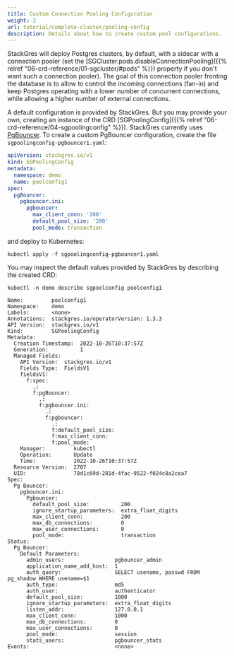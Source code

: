 ```yaml
---
title: Custom Connection Pooling Configuration
weight: 3
url: tutorial/complete-cluster/pooling-config
description: Details about how to create custom pool configurations.
---
```


StackGres will deploy Postgres clusters, by default, with a sidecar with a connection pooler (set the
[SGCluster.pods.disableConnectionPooling]({{% relref "06-crd-reference/01-sgcluster/#pods" %}}) property if you
don't want such a connection pooler). The goal of this connection pooler fronting the database is to allow to control
the incoming connections (fan-in) and keep Postgres operating with a lower number of concurrent connections, while
allowing a higher number of external connections.

A default configuration is provided by StackGres. But you may provide your own, creating an instance of the CRD
[SGPoolingConfig]({{% relref "06-crd-reference/04-sgpoolingconfig" %}}). StackGres currently uses
[PgBouncer](https://www.pgbouncer.org/). To create a custom PgBouncer configuration, create the file
`sgpoolingconfig-pgbouncer1.yaml`:

```yaml
apiVersion: stackgres.io/v1
kind: SGPoolingConfig
metadata:
  namespace: demo
  name: poolconfig1
spec:
  pgBouncer:
    pgbouncer.ini:
      pgbouncer:
        max_client_conn: '200'
        default_pool_size: '200'
        pool_mode: transaction
```

and deploy to Kubernetes:

```
kubectl apply -f sgpoolingconfig-pgbouncer1.yaml
```

You may inspect the default values provided by StackGres by describing the created CRD:

```
kubectl -n demo describe sgpoolconfig poolconfig1
```

```
Name:         poolconfig1
Namespace:    demo
Labels:       <none>
Annotations:  stackgres.io/operatorVersion: 1.3.3
API Version:  stackgres.io/v1
Kind:         SGPoolingConfig
Metadata:
  Creation Timestamp:  2022-10-26T10:37:57Z
  Generation:          1
  Managed Fields:
    API Version:  stackgres.io/v1
    Fields Type:  FieldsV1
    fieldsV1:
      f:spec:
        .:
        f:pgBouncer:
          .:
          f:pgbouncer.ini:
            .:
            f:pgbouncer:
              .:
              f:default_pool_size:
              f:max_client_conn:
              f:pool_mode:
    Manager:         kubectl
    Operation:       Update
    Time:            2022-10-26T10:37:57Z
  Resource Version:  2707
  UID:               78d1c69d-281d-4fac-9522-f024c8a2cea7
Spec:
  Pg Bouncer:
    pgbouncer.ini:
      Pgbouncer:
        default_pool_size:          200
        ignore_startup_parameters:  extra_float_digits
        max_client_conn:            200
        max_db_connections:         0
        max_user_connections:       0
        pool_mode:                  transaction
Status:
  Pg Bouncer:
    Default Parameters:
      admin_users:                pgbouncer_admin
      application_name_add_host:  1
      auth_query:                 SELECT usename, passwd FROM pg_shadow WHERE usename=$1
      auth_type:                  md5
      auth_user:                  authenticator
      default_pool_size:          1000
      ignore_startup_parameters:  extra_float_digits
      listen_addr:                127.0.0.1
      max_client_conn:            1000
      max_db_connections:         0
      max_user_connections:       0
      pool_mode:                  session
      stats_users:                pgbouncer_stats
Events:                           <none>
```
